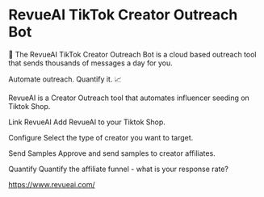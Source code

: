 # RevueAI TikTok Creator Outreach Bot
🤖 The RevueAI TikTok Creator Outreach Bot is a cloud based outreach tool that sends thousands of messages a day for you.

Automate outreach.
Quantify it. 📈

RevueAI is a Creator Outreach tool that
automates influencer seeding on Tiktok Shop.

Link RevueAI
Add RevueAI to your Tiktok Shop.

Configure
Select the type of creator you want to target.

Send Samples
Approve and send samples to creator affiliates.

Quantify
Quantify the affiliate funnel - what is your response rate?

https://www.revueai.com/
